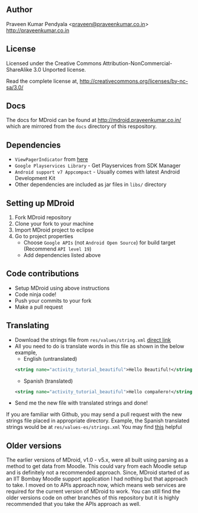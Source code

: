 Author
----------------------
Praveen Kumar Pendyala <<praveen@praveenkumar.co.in>><br>
http://praveenkumar.co.in


License
----------------------
Licensed under the Creative Commons Attribution-NonCommercial-ShareAlike 3.0 
Unported license.

Read the complete license at,
http://creativecommons.org/licenses/by-nc-sa/3.0/


Docs
----------------------
The docs for MDroid can be found at http://mdroid.praveenkumar.co.in/ which are mirrored from the ```docs``` directory of this respository.


Dependencies
-----------------
- ```ViewPagerIndicator``` from [here][1]
- ```Google Playservices Library``` - Get Playservices from SDK Manager
- ```Android support v7 Appcompact``` - Usually comes with latest Android Development Kit
- Other dependencies are included as jar files in ```libs/``` directory


Setting up MDroid
----------------------
1. Fork MDroid repository
2. Clone your fork to your machine
3. Import MDroid project to eclipse
4. Go to project properties
   - Choose ```Google APIs``` (not ```Android Open Source```) for build target (Recommend ```API level 19```)
   - Add dependencies listed above


Code contributions
--------------------
- Setup MDroid using above instructions
- Code ninja code!
- Push your commits to your fork
- Make a pull request 


Translating
---------------
- Download the strings file from ```res/values/string.xml``` [direct link][2]
- All you need to do is translate words in this file as shown in the below example,
   - English (untranslated) 
   ```xml 
   <string name="activity_tutorial_beautiful">Hello Beautiful!</string>
   ```
   - Spanish (translated)
   ```xml 
   <string name="activity_tutorial_beautiful">Hello compañero!</string>
   ```
- Send me the new file with translated strings and done!

If you are familiar with Github, you may send a pull request with the new strings file placed in appropriate directory. Example, the Spanish translated strings would be at ```res/values-es/strings.xml``` You may find [this][3] helpful


Older versions
-----------------------
The earlier versions of MDroid, v1.0 - v5.x, were all built using parsing as a method to get data from Moodle. This could vary from each Moodle setup and is definitely not a recommended approach. Since, MDroid started of as an IIT Bombay Moodle support application I had nothing but that approach to take. I moved on to APIs approach now, which means web services are required for the current version of MDroid to work. You can still find the older versions code on other branches of this repository but it is highly recommended that you take the APIs approach as well.

[1]: https://github.com/JakeWharton/ViewPagerIndicator
[2]: https://github.com/praveendath92/MDroid/blob/master/res/values/strings.xml
[3]: http://stackoverflow.com/questions/7973023/what-is-the-list-of-supported-languages-locales-on-android
